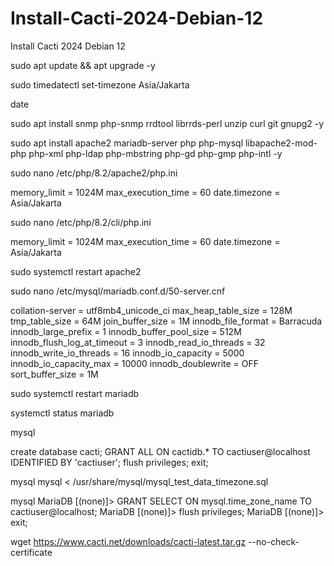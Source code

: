 # Install-Cacti-2024-Debian-12
Install Cacti 2024 Debian 12

sudo apt update && apt upgrade -y

sudo timedatectl set-timezone Asia/Jakarta

date

sudo apt install snmp php-snmp rrdtool librrds-perl unzip curl git gnupg2 -y

sudo apt install apache2 mariadb-server php php-mysql libapache2-mod-php php-xml php-ldap php-mbstring php-gd php-gmp php-intl -y


sudo nano /etc/php/8.2/apache2/php.ini

memory_limit = 1024M
max_execution_time = 60
date.timezone = Asia/Jakarta


sudo nano /etc/php/8.2/cli/php.ini

memory_limit = 1024M
max_execution_time = 60
date.timezone = Asia/Jakarta


sudo systemctl restart apache2

sudo nano /etc/mysql/mariadb.conf.d/50-server.cnf


collation-server = utf8mb4_unicode_ci
max_heap_table_size = 128M
tmp_table_size = 64M
join_buffer_size = 1M
innodb_file_format = Barracuda
innodb_large_prefix = 1
innodb_buffer_pool_size = 512M
innodb_flush_log_at_timeout = 3
innodb_read_io_threads = 32
innodb_write_io_threads = 16
innodb_io_capacity = 5000
innodb_io_capacity_max = 10000
innodb_doublewrite = OFF
sort_buffer_size = 1M

sudo systemctl restart mariadb

systemctl status mariadb

mysql

create database cacti;
GRANT ALL ON cactidb.* TO cactiuser@localhost IDENTIFIED BY 'cactiuser';
flush privileges;
exit;

mysql mysql < /usr/share/mysql/mysql_test_data_timezone.sql

mysql
MariaDB [(none)]> GRANT SELECT ON mysql.time_zone_name TO cactiuser@localhost;
MariaDB [(none)]> flush privileges;
MariaDB [(none)]> exit;


wget https://www.cacti.net/downloads/cacti-latest.tar.gz --no-check-certificate

